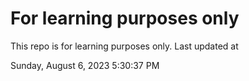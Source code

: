 # For learning purposes only
This repo is for learning purposes only.
Last updated at

Sunday, August 6, 2023 5:30:37 PM

